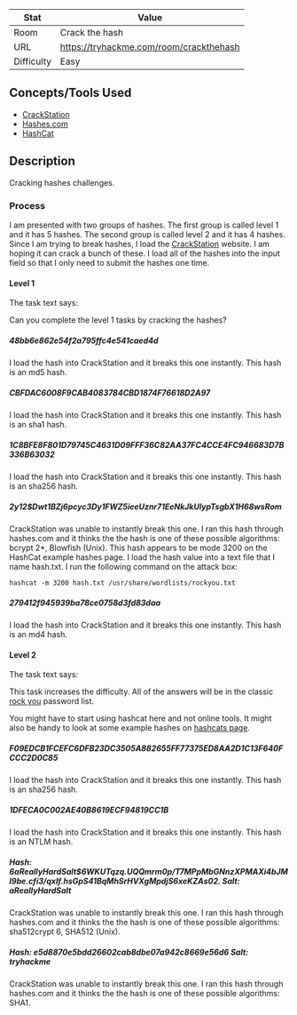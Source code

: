 | Stat       | Value                                        |
| ---------- | -------------------------------------------- |
| Room       | Crack the hash                               |
| URL        | https://tryhackme.com/room/crackthehash      |
| Difficulty | Easy                                         |

## Concepts/Tools Used

- [CrackStation](https://crackstation.net/)
- [Hashes.com](https://hashes.com/en/tools/hash_identifier)
- [HashCat](https://hashcat.net/wiki/doku.php?id=example_hashes)

## Description

Cracking hashes challenges.

### Process

I am presented with two groups of hashes. The first group is called level 1 and it has 5 hashes. The second group is called level 2 and it has 4 hashes. Since I am trying to break hashes, I load the [CrackStation](https://crackstation.net/) website. I am hoping it can crack a bunch of these. I load all of the hashes into the input field so that I only need to submit the hashes one time.

#### Level 1

The task text says:

Can you complete the level 1 tasks by cracking the hashes?

##### 48bb6e862e54f2a795ffc4e541caed4d

I load the hash into CrackStation and it breaks this one instantly. This hash is an md5 hash.

##### CBFDAC6008F9CAB4083784CBD1874F76618D2A97

I load the hash into CrackStation and it breaks this one instantly. This hash is an sha1 hash.

##### 1C8BFE8F801D79745C4631D09FFF36C82AA37FC4CCE4FC946683D7B336B63032

I load the hash into CrackStation and it breaks this one instantly. This hash is an sha256 hash.

##### $2y$12$Dwt1BZj6pcyc3Dy1FWZ5ieeUznr71EeNkJkUlypTsgbX1H68wsRom

CrackStation was unable to instantly break this one. I ran this hash through hashes.com and it thinks the the hash is one of these possible algorithms: bcrypt $2*$, Blowfish (Unix). This hash appears to be mode 3200 on the HashCat example hashes page. I load the hash value into a text file that I name hash.txt. I run the following command on the attack box:

`hashcat -m 3200 hash.txt /usr/share/wordlists/rockyou.txt`

##### 279412f945939ba78ce0758d3fd83daa

I load the hash into CrackStation and it breaks this one instantly. This hash is an md4 hash.

#### Level 2

The task text says:

This task increases the difficulty. All of the answers will be in the classic [rock you](https://github.com/brannondorsey/naive-hashcat/releases/download/data/rockyou.txt) password list.

You might have to start using hashcat here and not online tools. It might also be handy to look at some example hashes on [hashcats page](https://hashcat.net/wiki/doku.php?id=example_hashes).

##### F09EDCB1FCEFC6DFB23DC3505A882655FF77375ED8AA2D1C13F640FCCC2D0C85

I load the hash into CrackStation and it breaks this one instantly. This hash is an sha256 hash.

##### 1DFECA0C002AE40B8619ECF94819CC1B

I load the hash into CrackStation and it breaks this one instantly. This hash is an NTLM hash.

##### Hash: $6$aReallyHardSalt$6WKUTqzq.UQQmrm0p/T7MPpMbGNnzXPMAXi4bJMl9be.cfi3/qxIf.hsGpS41BqMhSrHVXgMpdjS6xeKZAs02. Salt: aReallyHardSalt

CrackStation was unable to instantly break this one. I ran this hash through hashes.com and it thinks the the hash is one of these possible algorithms: sha512crypt $6$, SHA512 (Unix).

##### Hash: e5d8870e5bdd26602cab8dbe07a942c8669e56d6 Salt: tryhackme

CrackStation was unable to instantly break this one. I ran this hash through hashes.com and it thinks the the hash is one of these possible algorithms: SHA1.
